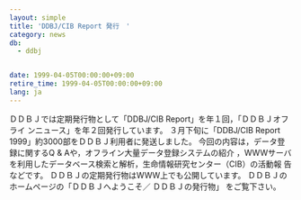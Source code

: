 ```yaml
---
layout: simple
title: 'DDBJ/CIB Report 発行　'
category: news
db:
  - ddbj


date: 1999-04-05T00:00:00+09:00
retire_time: 1999-04-05T00:00:00+09:00
lang: ja
---
```


ＤＤＢＪでは定期発行物として「DDBJ/CIB Report」を年１回，「ＤＤＢＪオフライ ンニュース」を年２回発行しています。 ３月下旬に「DDBJ/CIB Report 1999」約3000部をＤＤＢＪ利用者に発送しました。 今回の内容は，データ登録に関するQ &amp; Aや，オフライン大量データ登録システムの紹介 ，WWWサーバを利用したデータベース検索と解析，生命情報研究センター（CIB）の活動報 告などです。 ＤＤＢＪの定期発行物はWWW上でも公開しています。 ＤＤＢＪのホームページの「ＤＤＢＪへようこそ／ ＤＤＢＪの発行物」 をご覧下さい。
